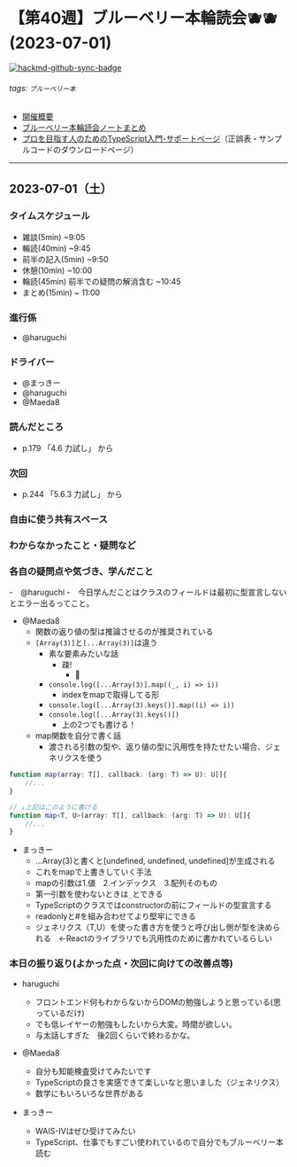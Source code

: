 # 【第40週】ブルーベリー本輪読会🫐🫐<br />(2023-07-01)

[![hackmd-github-sync-badge](https://hackmd.io/hAJsvBoVToa-FE4jmqCubg/badge)](https://hackmd.io/hAJsvBoVToa-FE4jmqCubg)


###### tags: `ブルーベリー本`

- [開催概要](https://hackmd.io/1kCgi6_tSGukG0KZrqDLvA)
- [ブルーベリー本輪読会ノートまとめ](https://hackmd.io/Ih6bdReuR3eQpYkGaCx8pg)
- [プロを目指す人のためのTypeScript入門-サポートページ](https://gihyo.jp/book/2022/978-4-297-12747-3/support)（正誤表・サンプルコードのダウンロードページ）

---
## 2023-07-01（土）

### タイムスケジュール
- 雑談(5min) ~9:05
- 輪読(40min) ~9:45
- 前半の記入(5min) ~9:50
- 休憩(10min) ~10:00
- 輪読(45min) 前半での疑問の解消含む ~10:45
- まとめ(15min) ~ 11:00

### 進行係

- @haruguchi

### ドライバー

- @まっきー
- @haruguchi
- @Maeda8 

### 読んだところ

- p.179 「4.6 力試し」 から

### 次回

- p.244 「5.6.3 力試し」 から

### 自由に使う共有スペース

### わからなかったこと・疑問など

### 各自の疑問点や気づき、学んだこと

-　@haruguchi
    -　今日学んだことはクラスのフィールドは最初に型宣言しないとエラー出るってこと。

- @Maeda8 
	- 関数の返り値の型は推論させるのが推奨されている
	- `[Array(3)]`と`[...Array(3)]`は違う
		- 素な要素みたいな話
		    - 疎!
		    	- :bow:
		- `console.log([...Array(3)].map((_, i) => i))`
			- indexをmapで取得してる形
		- `console.log([...Array(3).keys()].map((i) => i))`
		- `console.log([...Array(3).keys()])`
			- 上の2つでも書ける！
	- map関数を自分で書く話
		- 渡される引数の型や、返り値の型に汎用性を持たせたい場合、ジェネリクスを使う
```typescript
function map(array: T[], callback: (arg: T) => U): U[]{
	//...
}

// ↓上記はこのように書ける
function map<T, U>(array: T[], callback: (arg: T) => U): U[]{
	//...
}
```

- まっきー
    - ...Array(3)と書くと[undefined, undefined, undefined]が生成される
    - これをmapで上書きしていく手法
    - mapの引数は1.値　2.インデックス　3.配列そのもの
    - 第一引数を使わないときは`_`とできる
    - TypeScriptのクラスではconstructorの前にフィールドの型宣言する
    - readonlyと#を組み合わせてより堅牢にできる
    - ジェネリクス（T,U）を使った書き方を使うと呼び出し側が型を決められる　←Reactのライブラリでも汎用性のために書かれているらしい

### 本日の振り返り(よかった点・次回に向けての改善点等)
- haruguchi
  - フロントエンド何もわからないからDOMの勉強しようと思っている(思っているだけ)
  - でも低レイヤーの勉強もしたいから大変。時間が欲しい。
  - 与太話しすぎた　後2回くらいで終わるかな。


- @Maeda8 
	- 自分も知能検査受けてみたいです
	- TypeScriptの良さを実感できて楽しいなと思いました（ジェネリクス）
	- 数学にもいろいろな世界がある

- まっきー
    - WAIS-Ⅳはぜひ受けてみたい
    - TypeScript、仕事でもすごい使われているので自分でもブルーベリー本読む